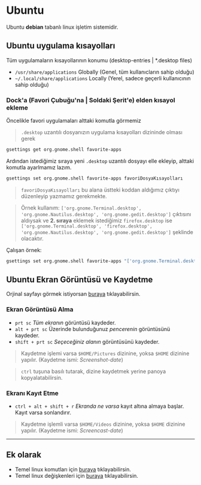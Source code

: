 # Ubuntu

Ubuntu **debian** tabanlı linux işletim sistemidir.

## Ubuntu uygulama kısayolları

Tüm uygulamaların kısayollarının konumu (desktop-entries | *.desktop files)

* `/usr/share/applications` Globally (Genel, tüm kullanıcların sahip olduğu)
* `~/.local/share/applications` Locally (Yerel, sadece geçerli kullanıcının sahip olduğu)

### Dock'a (Favori Çubuğu'na | Soldaki Şerit'e) elden kısayol ekleme

Öncelikle favori uygulamaları alttaki komutla görmemiz

> `.desktop` uzantılı dosyanızın uygulama kısayolları dizininde olması gerek

```bash
gsettings get org.gnome.shell favorite-apps
```

Ardından istediğimiz sıraya yeni `.desktop` uzantılı dosyayı elle ekleyip, alttaki komutla ayarlmamız lazım.

```bash
gsettings set org.gnome.shell favorite-apps favoriDosyaKısayolları
```
> `favoriDosyaKısayolları` bu alana üstteki koddan aldığımız çıktıyı düzenleyip yazmamız gerekmekte. 

> Örnek kullanım: `['org.gnome.Terminal.desktop', 'org.gnome.Nautilus.desktop', 'org.gnome.gedit.desktop']` çıktısını aldıysak ve **2. sıraya** eklemek istediğimiz `firefox.desktop` ise `['org.gnome.Terminal.desktop', 'firefox.desktop', 'org.gnome.Nautilus.desktop', 'org.gnome.gedit.desktop']` şeklinde olacaktır.

Çalışan örnek:

```bash
gsettings set org.gnome.shell favorite-apps "['org.gnome.Terminal.desktop', 'firefox.desktop', 'org.gnome.Nautilus.desktop', 'org.gnome.gedit.desktop']"
```

## Ubuntu Ekran Görüntüsü ve Kaydetme

Orjinal sayfayı görmek istiyorsan [buraya](https://help.ubuntu.com/stable/ubuntu-help/screen-shot-record.html) tıklayabilirsin.

### Ekran Görüntüsü Alma

- `prt sc` *Tüm ekranın* görüntüsü kaydeder.
- `alt + prt sc` Üzerinde bulunduğunuz *pencerenin* görüntüsünü kaydeder. 
- `shift + prt sc` *Seçeceğiniz alanın* görüntüsünü kaydeder.

> Kaydetme işlemi varsa `$HOME/Pictures` dizinine, yoksa `$HOME` dizinine yapılır. (Kaydetme ismi: *Screenshot-date*)

> `ctrl` tuşuna basılı tutarak, dizine kaydetmek yerine panoya kopyalatabilirsin.

### Ekranı Kayıt Etme

- `ctrl + alt + shift + r` *Ekranda ne varsa* kayıt altına almaya başlar. Kayıt varsa sonlandırır.

> Kaydetme işlemli varsa `$HOME/Videos` dizinine, yoksa `$HOME` dizinine yapılır. (Kaydetme ismi: *Screencast-date*)

---

## Ek olarak

- Temel linux komutları için [buraya](Bilgiler/Linux_Komutları.md) tıklayabilirsin.
- Temel linux değişkenleri için [buraya](Bilgiler/Linux_Değişkenleri.md) tıklayabilirsin.
